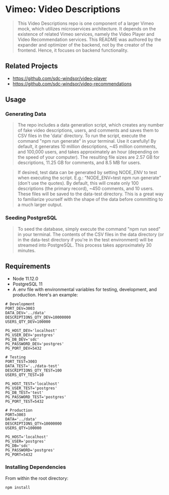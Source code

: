 # Vimeo: Video Descriptions

> This Video Descriptions repo is one component of a larger Vimeo mock, which utilizes microservices architecture. It depends on the existence of related Vimeo services, namely the Video Player and Video Recommendation services. This README was authored by the expander and optimizer of the backend, not by the creator of the frontend. Hence, it focuses on backend functionality.

## Related Projects

  - https://github.com/sdc-windsor/video-player
  - https://github.com/sdc-windsor/video-recommendations

## Usage

### Generating Data

> The repo includes a data generation script, which creates any number of fake video descriptions, users, and comments and saves them to CSV files in the 'data' directory. To run the script, execute the command "npm run generate" in your terminal. Use it carefully! By default, it generates 10 million descriptions, ~45 million comments, and 100,000 users, and takes approximately an hour (depending on the speed of your computer). The resulting file sizes are 2.57 GB for descriptions, 11.25 GB for comments, and 8.5 MB for users.

> If desired, test data can be generated by setting NODE_ENV to test when executing the script. E.g.: "NODE_ENV=test npm run generate" (don't use the quotes). By default, this will create only 100 descriptions (the primary record), ~450 comments, and 10 users. These files will be saved to the data-test directory. This is a great way to familiarize yourself with the shape of the data before committing to a much larger output.

### Seeding PostgreSQL

> To seed the database, simply execute the command "npm run seed" in your terminal. The contents of the CSV files in the data directory (or in the data-test directory if you're in the test environment) will be streamed into PostgreSQL. This process takes approximately 30 minutes.

## Requirements

- Node 11.12.0
- PostgreSQL 11
- A .env file with environmental variables for testing, development, and production. Here's an example:
```env
# Development
PORT_DEV=3003
DATA_DEV='../data'
DESCRIPTIONS_QTY_DEV=10000000
USERS_QTY_DEV=100000

PG_HOST_DEV='localhost'
PG_USER_DEV='postgres'
PG_DB_DEV='sdc'
PG_PASSWORD_DEV='postgres'
PG_PORT_DEV=5432

# Testing
PORT_TEST=3003
DATA_TEST='../data-test'
DESCRIPTIONS_QTY_TEST=100
USERS_QTY_TEST=10

PG_HOST_TEST='localhost'
PG_USER_TEST='postgres'
PG_DB_TEST='test'
PG_PASSWORD_TEST='postgres'
PG_PORT_TEST=5432

# Production
PORT=3003
DATA='../data'
DESCRIPTIONS_QTY=10000000
USERS_QTY=100000

PG_HOST='localhost'
PG_USER='postgres'
PG_DB='sdc'
PG_PASSWORD='postgres'
PG_PORT=5432
```

### Installing Dependencies

From within the root directory:

```sh
npm install
```

